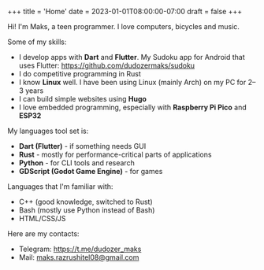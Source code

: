 +++
title = 'Home'
date = 2023-01-01T08:00:00-07:00
draft = false
+++

Hi! I'm Maks, a teen programmer.
I love computers, bicycles and music.


Some of my skills:
- I develop apps with **Dart** and **Flutter**. My Sudoku app for Android that uses Flutter: https://github.com/dudozermaks/sudoku
- I do competitive programming in Rust
- I know **Linux** well. I have been using Linux (mainly Arch) on my PC for 2–3 years
- I can build simple websites using **Hugo**
- I love embedded programming, especially with **Raspberry Pi Pico** and **ESP32**

My languages tool set is: 
- **Dart (Flutter)** - if something needs GUI
- **Rust** - mostly for performance-critical parts of applications
- **Python** - for CLI tools and research
- **GDScript (Godot Game Engine)** - for games

Languages that I'm familiar with:
- C++ (good knowledge, switched to Rust)
- Bash (mostly use Python instead of Bash)
- HTML/CSS/JS


Here are my contacts:
- Telegram: https://t.me/dudozer_maks
- Mail: maks.razrushitel08@gmail.com
